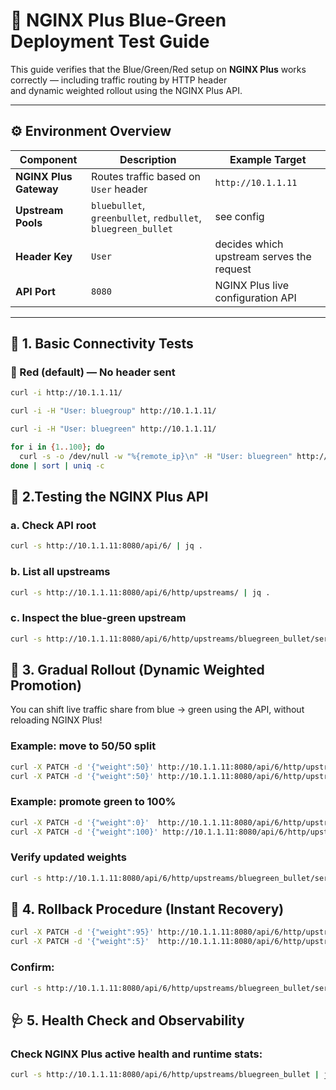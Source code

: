 # 🧪 NGINX Plus Blue-Green Deployment Test Guide

This guide verifies that the Blue/Green/Red setup on **NGINX Plus** works correctly — including traffic routing by HTTP header  
and dynamic weighted rollout using the NGINX Plus API.

---

## ⚙️ Environment Overview

| Component | Description | Example Target |
|------------|--------------|----------------|
| **NGINX Plus Gateway** | Routes traffic based on `User` header | `http://10.1.1.11` |
| **Upstream Pools** | `bluebullet`, `greenbullet`, `redbullet`, `bluegreen_bullet` | see config |
| **Header Key** | `User` | decides which upstream serves the request |
| **API Port** | `8080` | NGINX Plus live configuration API |

---

## 🧭 1. Basic Connectivity Tests

### 🔴 Red (default) — No header sent

```bash
curl -i http://10.1.1.11/

curl -i -H "User: bluegroup" http://10.1.1.11/

curl -i -H "User: bluegreen" http://10.1.1.11/

for i in {1..100}; do
  curl -s -o /dev/null -w "%{remote_ip}\n" -H "User: bluegreen" http://10.1.1.11/
done | sort | uniq -c
```

## 🧭 2.Testing the NGINX Plus API

### a. Check API root
```bash
curl -s http://10.1.1.11:8080/api/6/ | jq .
```
### b. List all upstreams
```bash
curl -s http://10.1.1.11:8080/api/6/http/upstreams/ | jq .
```
### c. Inspect the blue-green upstream
```bash
curl -s http://10.1.1.11:8080/api/6/http/upstreams/bluegreen_bullet/servers/ | jq .
```
## 🚀 3. Gradual Rollout (Dynamic Weighted Promotion)
You can shift live traffic share from blue → green using the API, without reloading NGINX Plus!

### Example: move to 50/50 split
```bash
curl -X PATCH -d '{"weight":50}' http://10.1.1.11:8080/api/6/http/upstreams/bluegreen_bullet/servers/0
curl -X PATCH -d '{"weight":50}' http://10.1.1.11:8080/api/6/http/upstreams/bluegreen_bullet/servers/1
```
### Example: promote green to 100%
```bash
curl -X PATCH -d '{"weight":0}'  http://10.1.1.11:8080/api/6/http/upstreams/bluegreen_bullet/servers/0
curl -X PATCH -d '{"weight":100}' http://10.1.1.11:8080/api/6/http/upstreams/bluegreen_bullet/servers/1
```
### Verify updated weights
```bash
curl -s http://10.1.1.11:8080/api/6/http/upstreams/bluegreen_bullet/servers/ | jq '.[] | {server,weight}'
```
## 🔄 4. Rollback Procedure (Instant Recovery)
```bash
curl -X PATCH -d '{"weight":95}' http://10.1.1.11:8080/api/6/http/upstreams/bluegreen_bullet/servers/0
curl -X PATCH -d '{"weight":5}'  http://10.1.1.11:8080/api/6/http/upstreams/bluegreen_bullet/servers/1
```
### Confirm:
```bash
curl -s http://10.1.1.11:8080/api/6/http/upstreams/bluegreen_bullet/servers/ | jq '.[] | {server,weight}'
```
## 🩺 5. Health Check and Observability
### Check NGINX Plus active health and runtime stats:
```bash
curl -s http://10.1.1.11:8080/api/6/http/upstreams/bluegreen_bullet | jq .
```

